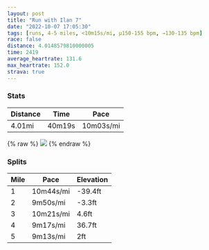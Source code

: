 ```yaml
---
layout: post
title: "Run with Ilan 7"
date: "2022-10-07 17:05:30"
tags: [runs, 4-5 miles, <10m15s/mi, μ150-155 bpm, →130-135 bpm]
race: false
distance: 4.0148579810000005
time: 2419
average_heartrate: 131.6
max_heartrate: 152.0
strava: true
---
```


### Stats

| Distance | Time | Pace |
|----------|------|------|
|4.01mi|40m19s|10m03s/mi|

{% raw %}
<img src='https://maps.googleapis.com/maps/api/staticmap?maptype=roadmap&path=enc:_gwwFhxsbMGVKRIb@@XELi@z@?JIFQV?JFLPP@Hh@x@FDlAxA]r@Sn@UjA?b@BH[l@DXHJN\@H?XIh@QDHTQbA?nAXf@C`@K^WlBAj@DFVLYv@?AMTYNsAq@e@[{BaBc@]sCyAg@Qk@@[Oy@k@_@Uk@g@cBcASQkAo@uB_BMEs@g@wA{@SS[MSQgA_BEi@Bc@Cc@I[Wq@QYiAs@{@}@YUWa@iAq@SYo@i@qAyA}@m@i@W{DgC{@]qA{@wAw@MOC]c@Fa@Io@?q@Qi@c@e@OMIO?CDc@IKMHDQQ}@@Q@UCS?CCM?e@Mo@Gk@Wc@Ug@g@m@_@e@Se@][OoA_AuAKYYKSc@SUS}Au@UWi@Wu@k@_@Mg@@e@G_@Yk@s@Gk@Oi@KQa@]y@OkA][Yo@}@Qa@I?EHEb@\Fb@N^ZXh@Z\|@^T\^VXHPNRh@Z^d@\TFb@@j@HbC~AnAn@^T|@z@JD^@`@AVTb@ZnBbAd@N~@p@XXZNPRd@LFF|@LP@XEX@z@Lb@NT@b@NVLzBtATTH?HKBKHGL?RDlAl@~ApAb@TZT`@R^X^PT^dA|@pBp@TVX@B?HMAIJ[LKAVNNGVh@RRAFBLb@THEB\Th@LnALj@RLLBJCDJJR^FPGTHL`@ZpA~ARN`@f@`@TZ`@FTZb@?DIVGDCTLHMJ@BCFBPLPFFPJh@Fp@F`@?b@B\VJNNLRWFCJKRc@ZWFc@Bs@Ik@JGLAXk@`@e@Vg@@y@LQJc@X_@DOJEV[ZLZ\XBTZ\PJAlAd@RMJg@NSJ]Fg@HQ@g@QSDJBAHUb@w@XQf@i@r@gAXMZFT?X?r@KLFTKXc@HmAB[DQ&key=AIzaSyC1MId7bFpkLXNAaYhBSTb8jLyiSqzbDtM&size=800x800&markers=color:yellow|label:S|40.75648,-73.99829&markers=color:green|label:F|40.75606000000001,-73.99667999999994'>
{% endraw %}

### Splits

| Mile | Pace | Elevation |
|------|------|-----------|
|1|10m44s/mi|-39.4ft|
|2|9m50s/mi|-3.3ft|
|3|10m21s/mi|4.6ft|
|4|9m17s/mi|36.7ft|
|5|9m13s/mi|2ft|
